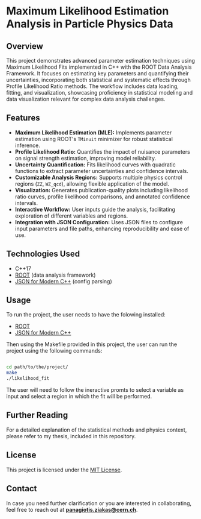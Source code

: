 # Maximum Likelihood Estimation Analysis in Particle Physics Data

## Overview 

This project demonstrates advanced parameter estimation techniques using Maximum Likelihood Fits implemented in C++ with the ROOT Data Analysis Framework. It focuses on estimating key parameters and quantifying their uncertainties, incorporating both statistical and systematic effects through Profile Likelihood Ratio methods. The workflow includes data loading, fitting, and visualization, showcasing proficiency in statistical modeling and data visualization relevant for complex data analysis challenges.

## Features

- **Maximum Likelihood Estimation (MLE):** Implements parameter estimation using ROOT's `TMinuit` minimizer for robust statistical inference.
- **Profile Likelihood Ratio:** Quantifies the impact of nuisance parameters on signal strength estimation, improving model reliability.
- **Uncertainty Quantification:** Fits likelihood curves with quadratic functions to extract parameter uncertainties and confidence intervals.
- **Customizable Analysis Regions:** Supports multiple physics control regions (`ZZ`, `WZ_qcd`), allowing flexible application of the model.
- **Visualization:** Generates publication-quality plots including likelihood ratio curves, profile likelihood comparisons, and annotated confidence intervals.
- **Interactive Workflow:** User inputs guide the analysis, facilitating exploration of different variables and regions.
- **Integration with JSON Configuration:** Uses JSON files to configure input parameters and file paths, enhancing reproducibility and ease of use.

## Technologies Used

- C++17  
- [ROOT](https://root.cern/) (data analysis framework)  
- [JSON for Modern C++](https://github.com/nlohmann/json) (config parsing)

## Usage 

To run the project, the user needs to have the folowing installed:

- [ROOT](https://root.cern/)
- [JSON for Modern C++](https://github.com/nlohmann/json)

Then using the Makefile provided in this project, the user can run the project using the following commands:

```bash 

cd path/to/the/project/
make
./likelihood_fit 
```

The user will need to follow the ineractive promts to select a variable as input and select a region in which the fit will be performed. 

## Further Reading

For a detailed explanation of the statistical methods and physics context, please refer to my thesis, included in this repository.

## License

This project is licensed under the [MIT License](LICENSE).

## Contact

In case you need further clarification or you are interested in collaborating, feel free to reach out at **panagiotis.ziakas@cern.ch**.
